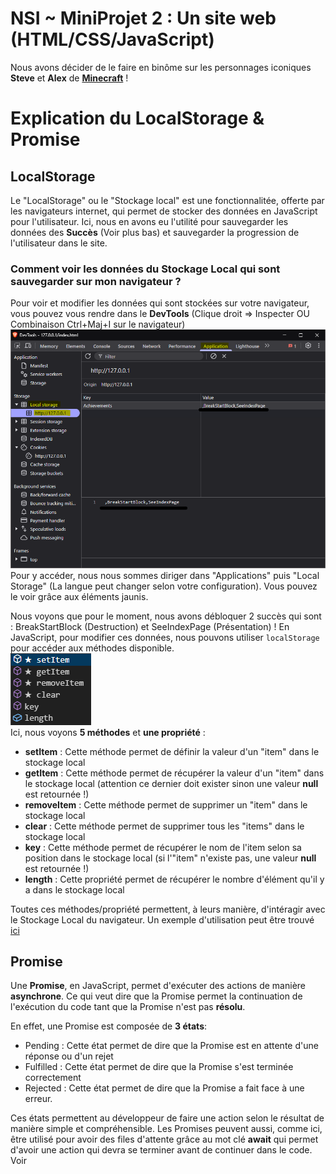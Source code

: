 # NSI ~ MiniProjet 2 : Un site web (HTML/CSS/JavaScript)

Nous avons décider de le faire en binôme sur les personnages iconiques **Steve** et **Alex** de [__Minecraft__](https://minecraft.net/) !

# Explication du LocalStorage & Promise
## LocalStorage
Le "LocalStorage" ou le "Stockage local" est une fonctionnalitée, offerte par les navigateurs internet, qui permet de stocker des données en JavaScript pour l'utilisateur.
Ici, nous en avons eu l'utilité pour sauvegarder les données des **Succès** (Voir plus bas) et sauvegarder la progression de l'utilisateur dans le site.

### Comment voir les données du Stockage Local qui sont sauvegarder sur mon navigateur ?
Pour voir et modifier les données qui sont stockées sur votre navigateur, vous pouvez vous rendre dans le **DevTools** (Clique droit => Inspecter OU Combinaison Ctrl+Maj+I sur le navigateur)\
![Exemple dev Tools](assets/imgs/readme/devTools.png)\
Pour y accéder, nous nous sommes diriger dans "Applications" puis "Local Storage" (La langue peut changer selon votre configuration). Vous pouvez le voir grâce aux éléments jaunis.

Nous voyons que pour le moment, nous avons débloquer 2 succès qui sont : BreakStartBlock (Destruction) et SeeIndexPage (Présentation) !
En JavaScript, pour modifier ces données, nous pouvons utiliser `localStorage` pour accéder aux méthodes disponible.\
![LocalStorage](assets/imgs/readme/localStorage.png)\
Ici, nous voyons **5 méthodes** et **une propriété** :
- **setItem** : Cette méthode permet de définir la valeur d'un "item" dans le stockage local
- **getItem** : Cette méthode permet de récupérer la valeur d'un "item" dans le stockage local (attention ce dernier doit exister sinon une valeur __null__ est retournée !)
- **removeItem** : Cette méthode permet de supprimer un "item" dans le stockage local
- **clear** : Cette méthode permet de supprimer tous les "items" dans le stockage local
- **key** : Cette méthode permet de récupérer le nom de l'item selon sa position dans le stockage local (si l'"item" n'existe pas, une valeur __null__ est retournée !)
- **length** : Cette propriété permet de récupérer le nombre d'élément qu'il y a dans le stockage local

Toutes ces méthodes/propriété permettent, à leurs manière, d'intéragir avec le Stockage Local du navigateur.
Un exemple d'utilisation peut être trouvé [ici](https://github.com/tgbhy/NSI-MiniProjet2/blob/3ad4c17dca8cfec69fbbddedb0a3b5e86b3f4221/assets/js/MinecraftToast.js#L75)

## Promise
Une **Promise**, en JavaScript, permet d'exécuter des actions de manière __asynchrone__.
Ce qui veut dire que la Promise permet la continuation de l'exécution du code tant que la Promise n'est pas **résolu**.

En effet, une Promise est composée de **3 états**:
- Pending : Cette état permet de dire que la Promise est en attente d'une réponse ou d'un rejet
- Fulfilled : Cette état permet de dire que la Promise s'est terminée correctement
- Rejected : Cette état permet de dire que la Promise a fait face à une erreur.

Ces états permettent au développeur de faire une action selon le résultat de manière simple et compréhensible.
Les Promises peuvent aussi, comme ici, être utilisé pour avoir des files d'attente grâce au mot clé **await** qui permet d'avoir une action qui devra se terminer avant de continuer dans le code.
Voir 